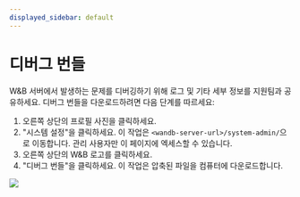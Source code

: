 ```yaml
---
displayed_sidebar: default
---
```


# 디버그 번들

W&B 서버에서 발생하는 문제를 디버깅하기 위해 로그 및 기타 세부 정보를 지원팀과 공유하세요. 디버그 번들을 다운로드하려면 다음 단계를 따르세요:

1. 오른쪽 상단의 프로필 사진을 클릭하세요.
2. "시스템 설정"을 클릭하세요. 이 작업은 `<wandb-server-url>/system-admin/`으로 이동합니다. 관리 사용자만 이 페이지에 엑세스할 수 있습니다.
3. 오른쪽 상단의 W&B 로고를 클릭하세요.
4. "디버그 번들"을 클릭하세요. 이 작업은 압축된 파일을 컴퓨터에 다운로드합니다.

![](/images/hosting/debug_bundle.gif)